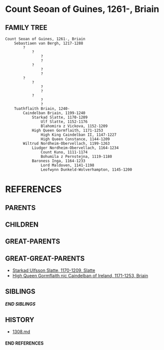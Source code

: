 # Count Seoan of Guines, 1261-, Briain

## FAMILY TREE
```
Count Seoan of Guines, 1261-, Briain
    Sebastiaen van Bergh, 1217-1288
        ?
            ?
                ?
                ?
            ?
                ?
                ?
        ?
            ?
                ?
                ?
            ?
                ?
                ?
    Tuathflaith Briain, 1240-
        Caindelban Briain, 1199-1240
            Starkad Slatte, 1170-1209
                Ulf Slatte, 1152-1176
                Blahomira z Vickova, 1152-1209
            High Queen Gormflaith, 1171-1253
                High King Caindelban II, 1147-1227
                High Queen Constance, 1144-1209
        Wiltrud Nordheim-Obervellach, 1199-1263
            Liudger Nordheim-Obervellach, 1164-1234
                Count Kuno, 1111-1174
                Bohumila z Pernstejna, 1119-1180
            Baroness Inga, 1164-1233
                Lord Maldoven, 1141-1198    
                Leofwynn Dunkeld-Wolverhampton, 1145-1200

```


# REFERENCES

## PARENTS 

## CHILDREN 


## GREAT-PARENTS 


## GREAT-GREAT-PARENTS 
* [Starkad Ulfsson Slatte, 1170-1209, Slatte](starkad_ulfsson_1170.md)
* [High Queen Gormflaith nic Caindelban of Ireland, 1171-1253, Briain](gormflaith_nic_caindelban_1171.md)

## SIBLINGS

##### END SIBLINGS  
## HISTORY
* [1308.md](../h/1308.md)

#### END REFERENCES
